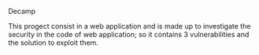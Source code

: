 Decamp

This progect consist in a web application and is made up to investigate the security in the code of web application;
so it contains 3 vulnerabilities and the solution to exploit them.

